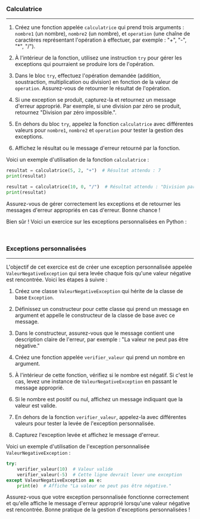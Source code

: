 ### **Calculatrice**
---

1. Créez une fonction appelée `calculatrice` qui prend trois arguments : `nombre1` (un nombre), `nombre2` (un nombre), et `operation` (une chaîne de caractères représentant l'opération à effectuer, par exemple : "+", "-", "*", "/").

2. À l'intérieur de la fonction, utilisez une instruction `try` pour gérer les exceptions qui pourraient se produire lors de l'opération.

3. Dans le bloc `try`, effectuez l'opération demandée (addition, soustraction, multiplication ou division) en fonction de la valeur de `operation`. Assurez-vous de retourner le résultat de l'opération.

4. Si une exception se produit, capturez-la et retournez un message d'erreur approprié. Par exemple, si une division par zéro se produit, retournez "Division par zéro impossible.".

5. En dehors du bloc `try`, appelez la fonction `calculatrice` avec différentes valeurs pour `nombre1`, `nombre2` et `operation` pour tester la gestion des exceptions.

6. Affichez le résultat ou le message d'erreur retourné par la fonction.

Voici un exemple d'utilisation de la fonction `calculatrice` :

```python
resultat = calculatrice(5, 2, "+")  # Résultat attendu : 7
print(resultat)

resultat = calculatrice(10, 0, "/")  # Résultat attendu : "Division par zéro impossible."
print(resultat)
```

Assurez-vous de gérer correctement les exceptions et de retourner les messages d'erreur appropriés en cas d'erreur. Bonne chance !

Bien sûr ! Voici un exercice sur les exceptions personnalisées en Python :

<br>

### **Exceptions personnalisées**
---

L'objectif de cet exercice est de créer une exception personnalisée appelée `ValeurNegativeException` qui sera levée chaque fois qu'une valeur négative est rencontrée. Voici les étapes à suivre :

1. Créez une classe `ValeurNegativeException` qui hérite de la classe de base `Exception`.

2. Définissez un constructeur pour cette classe qui prend un message en argument et appelle le constructeur de la classe de base avec ce message.

3. Dans le constructeur, assurez-vous que le message contient une description claire de l'erreur, par exemple : "La valeur ne peut pas être négative."

4. Créez une fonction appelée `verifier_valeur` qui prend un nombre en argument.

5. À l'intérieur de cette fonction, vérifiez si le nombre est négatif. Si c'est le cas, levez une instance de `ValeurNegativeException` en passant le message approprié.

6. Si le nombre est positif ou nul, affichez un message indiquant que la valeur est valide.

7. En dehors de la fonction `verifier_valeur`, appelez-la avec différentes valeurs pour tester la levée de l'exception personnalisée.

8. Capturez l'exception levée et affichez le message d'erreur.

Voici un exemple d'utilisation de l'exception personnalisée `ValeurNegativeException` :

```python
try:
    verifier_valeur(10)  # Valeur valide
    verifier_valeur(-5)  # Cette ligne devrait lever une exception
except ValeurNegativeException as e:
    print(e)  # Affiche "La valeur ne peut pas être négative."
```

Assurez-vous que votre exception personnalisée fonctionne correctement et qu'elle affiche le message d'erreur approprié lorsqu'une valeur négative est rencontrée. Bonne pratique de la gestion d'exceptions personnalisées !